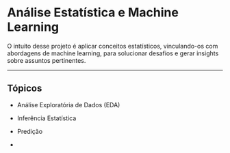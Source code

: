 # Análise Estatística e Machine Learning

O intuito desse projeto é aplicar conceitos estatísticos, vinculando-os com abordagens de machine learning, para solucionar desafios e gerar insights sobre assuntos pertinentes.

---

## Tópicos 
- Análise Exploratória de Dados (EDA)

- Inferência Estatística

- Predição

- 
